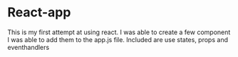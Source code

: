 # React-app
This is my first attempt at using react.
I was able to create a few component
I was able to add them to the app.js file.
Included are use states, props and eventhandlers
